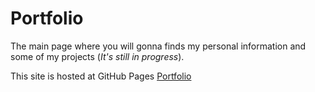 # Portfolio
The main page where you will gonna finds my personal information and some of my projects (*It's still in progress*).

This site is hosted at GitHub Pages [Portfolio](https://lhernandezd.github.io/ "Portfolio Luis Hernandez")
